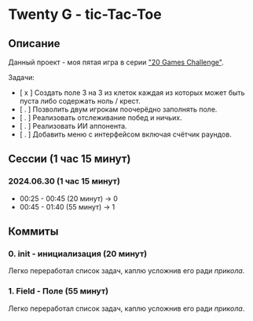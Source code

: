 # Twenty G - tic-Tac-Toe



## Описание

Данный проект - моя пятая игра в серии ["20 Games Challenge"](https://20_games_challenge.gitlab.io/challenge/).

Задачи:
- [ x ] Создать поле 3 на 3 из клеток каждая из которых может быть пуста либо содержать ноль / крест.
- [ . ] Позволить двум игрокам поочерёдно заполнять поле.
- [ . ] Реализовать отслеживание побед и ничьих.
- [ . ] Реализовать ИИ аппонента.
- [ . ] Добавить меню с интерфейсом включая счётчик раундов.



## Сессии (1 час 15 минут)

### 2024.06.30 (1 час 15 минут)

* 00:25 - 00:45 (20 минут) -> 0
* 00:45 - 01:40 (55 минут) -> 1




## Коммиты

### 0. init - инициализация (20 минут)

Легко переработал список задач, каплю усложнив его ради _прикола_.

### 1. Field - Поле (55 минут)

Легко переработал список задач, каплю усложнив его ради _прикола_.
